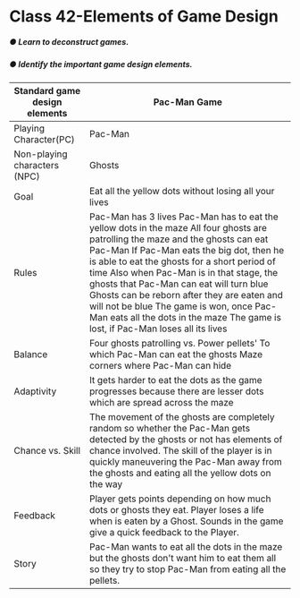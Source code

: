 # Class 42-Elements of Game Design

##### ● Learn to deconstruct games. 

##### ● Identify the important game design elements.

| Standard game design elements | Pac-Man Game                                                 |
| ----------------------------- | ------------------------------------------------------------ |
| Playing Character(PC)         | Pac-Man                                                      |
| Non-playing characters (NPC)  | Ghosts                                                       |
| Goal                          | Eat all the yellow dots without losing all your lives        |
| Rules                         | Pac-Man has 3 lives                                                                                          Pac-Man has to eat the yellow dots in the maze                                                                All four ghosts are patrolling the maze and the ghosts can eat Pac-Man     If Pac-Man eats the big dot, then he is able to eat the ghosts for a short period of time                                                                                                             Also when Pac-Man is in that stage, the ghosts that Pac-Man can eat will turn blue                                                                                                               Ghosts can be reborn after they are eaten and will not be blue                                  The game is won, once Pac-Man eats all the dots in the maze                                          The game is lost, if Pac-Man loses all its lives |
| Balance                       | Four ghosts patrolling vs. Power pellets' To which Pac-Man can eat the ghosts                                                                                                                          Maze corners where Pac-Man can hide |
| Adaptivity                    | It gets harder to eat the dots as the game progresses because there are lesser dots which are spread across the maze |
| Chance vs. Skill              | The movement of the ghosts are completely random so whether the Pac-Man gets detected by the ghosts or not has elements of chance involved. The skill of the player is in quickly maneuvering the Pac-Man away from the ghosts and eating all the yellow dots on the way |
| Feedback                      | Player gets points depending on how much dots or ghosts they eat. Player loses a life when is eaten by a Ghost.                                                      Sounds in the game give a quick feedback to the Player. |
| Story                         | Pac-Man wants to eat all the dots in the maze but the ghosts don't want him to eat them all so they try to stop Pac-Man from eating all the pellets. |



